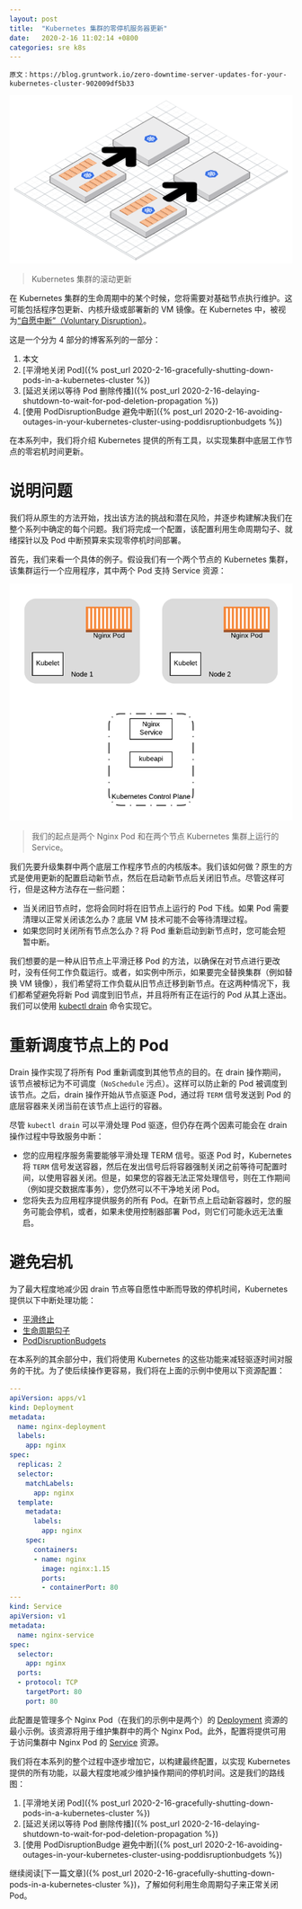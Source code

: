 ```yaml
---
layout: post
title:  "Kubernetes 集群的零停机服务器更新"
date:   2020-2-16 11:02:14 +0800
categories: sre k8s
---
```


    原文：https://blog.gruntwork.io/zero-downtime-server-updates-for-your-kubernetes-cluster-902009df5b33

![zero-downtime-server-updates-for-your-kubernetes-cluster-1](/assets/img/zero-downtime-server-updates-for-your-kubernetes-cluster-1.png)
> Kubernetes 集群的滚动更新

在 Kubernetes 集群的生命周期中的某个时候，您将需要对基础节点执行维护。这可能包括程序包更新、内核升级或部署新的 VM 镜像。在 Kubernetes 中，被视为[“自愿中断”（Voluntary Disruption）](https://kubernetes.io/docs/concepts/workloads/pods/disruptions/#voluntary-and-involuntary-disruptions)。

这是一个分为 4 部分的博客系列的一部分：

1. 本文
1. [平滑地关闭 Pod]({% post_url 2020-2-16-gracefully-shutting-down-pods-in-a-kubernetes-cluster %})
1. [延迟关闭以等待 Pod 删除传播]({% post_url 2020-2-16-delaying-shutdown-to-wait-for-pod-deletion-propagation %})
1. [使用 PodDisruptionBudge 避免中断]({% post_url 2020-2-16-avoiding-outages-in-your-kubernetes-cluster-using-poddisruptionbudgets %})

在本系列中，我们将介绍 Kubernetes 提供的所有工具，以实现集群中底层工作节点的零宕机时间更新。

# 说明问题

我们将从原生的方法开始，找出该方法的挑战和潜在风险，并逐步构建解决我们在整个系列中确定的每个问题。我们将完成一个配置，该配置利用生命周期勾子、就绪探针以及 Pod 中断预算来实现零停机时间部署。

首先，我们来看一个具体的例子。假设我们有一个两个节点的 Kubernetes 集群，该集群运行一个应用程序，其中两个 Pod 支持 Service 资源：

![zero-downtime-server-updates-for-your-kubernetes-cluster-2](/assets/img/zero-downtime-server-updates-for-your-kubernetes-cluster-2.png)
> 我们的起点是两个 Nginx Pod 和在两个节点 Kubernetes 集群上运行的 Service。

我们先要升级集群中两个底层工作程序节点的内核版本。我们该如何做？原生的方式是使用更新的配置启动新节点，然后在启动新节点后关闭旧节点。尽管这样可行，但是这种方法存在一些问题：

* 当关闭旧节点时，您将会同时将在旧节点上运行的 Pod 下线。如果 Pod 需要清理以正常关闭该怎么办？底层 VM 技术可能不会等待清理过程。
* 如果您同时关闭所有节点怎么办？将 Pod 重新启动到新节点时，您可能会短暂中断。

我们想要的是一种从旧节点上平滑迁移 Pod 的方法，以确保在对节点进行更改时，没有任何工作负载运行。或者，如实例中所示，如果要完全替换集群（例如替换 VM 镜像），我们希望将工作负载从旧节点迁移到新节点。在这两种情况下，我们都希望避免将新 Pod  调度到旧节点，并且将所有正在运行的 Pod 从其上逐出。我们可以使用 [kubectl drain](https://kubernetes.io/docs/tasks/administer-cluster/safely-drain-node/) 命令实现它。

# 重新调度节点上的 Pod

Drain 操作实现了将所有 Pod 重新调度到其他节点的目的。在 drain 操作期间，该节点被标记为不可调度（`NoSchedule` 污点）。这样可以防止新的 Pod 被调度到该节点。之后，drain 操作开始从节点驱逐 Pod，通过将 `TERM` 信号发送到 Pod 的底层容器来关闭当前在该节点上运行的容器。

尽管 `kubectl drain` 可以平滑处理 Pod 驱逐，但仍存在两个因素可能会在 drain 操作过程中导致服务中断：

* 您的应用程序服务需要能够平滑处理 TERM 信号。驱逐 Pod 时，Kubernetes 将 `TERM` 信号发送容器，然后在发出信号后将容器强制关闭之前等待可配置时间，以使用容器关闭。但是，如果您的容器无法正常处理信号，则在工作期间（例如提交数据库事务），您仍然可以不干净地关闭 Pod。
* 您将失去为应用程序提供服务的所有 Pod。在新节点上启动新容器时，您的服务可能会停机，或者，如果未使用控制器部署 Pod，则它们可能永远无法重启。

# 避免宕机

为了最大程度地减少因 drain 节点等自愿性中断而导致的停机时间，Kubernetes 提供以下中断处理功能：

* [平滑终止](https://kubernetes.io/docs/concepts/workloads/pods/pod/#termination-of-pods)
* [生命周期勾子](https://kubernetes.io/docs/concepts/containers/container-lifecycle-hooks/)
* [PodDisruptionBudgets](https://kubernetes.io/docs/concepts/workloads/pods/disruptions/#how-disruption-budgets-work)

在本系列的其余部分中，我们将使用 Kubernetes 的这些功能来减轻驱逐时间对服务的干扰。为了使后续操作更容易，我们将在上面的示例中使用以下资源配置：

```yaml
---
apiVersion: apps/v1
kind: Deployment
metadata:
  name: nginx-deployment
  labels:
    app: nginx
spec:
  replicas: 2
  selector:
    matchLabels:
      app: nginx
  template:
    metadata:
      labels:
        app: nginx
    spec:
      containers:
      - name: nginx
        image: nginx:1.15
        ports:
        - containerPort: 80
---
kind: Service
apiVersion: v1
metadata:
  name: nginx-service
spec:
  selector:
    app: nginx
  ports:
  - protocol: TCP
    targetPort: 80
    port: 80
```

此配置是管理多个 Nginx Pod（在我们的示例中是两个）的 [Deployment](https://kubernetes.io/docs/concepts/workloads/controllers/deployment/) 资源的最小示例。该资源将用于维护集群中的两个 Nginx Pod。此外，配置将提供可用于访问集群中 Nginx Pod 的 [Service](https://kubernetes.io/docs/concepts/services-networking/service/) 资源。

我们将在本系列的整个过程中逐步增加它，以构建最终配置，以实现 Kubernetes 提供的所有功能，以最大程度地减少维护操作期间的停机时间。这是我们的路线图：

1. [平滑地关闭 Pod]({% post_url 2020-2-16-gracefully-shutting-down-pods-in-a-kubernetes-cluster %})
1. [延迟关闭以等待 Pod 删除传播]({% post_url 2020-2-16-delaying-shutdown-to-wait-for-pod-deletion-propagation %})
1. [使用 PodDisruptionBudge 避免中断]({% post_url 2020-2-16-avoiding-outages-in-your-kubernetes-cluster-using-poddisruptionbudgets %})

继续阅读[下一篇文章]({% post_url 2020-2-16-gracefully-shutting-down-pods-in-a-kubernetes-cluster %})，了解如何利用生命周期勾子来正常关闭 Pod。
